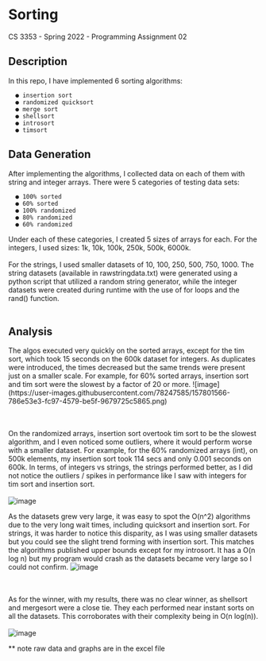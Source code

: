 <h1>Sorting</h1>
CS 3353 - Spring 2022 - Programming Assignment 02

<h2>Description</h2>
In this repo, I have implemented 6 sorting algorithms:

      ● insertion sort
      ● randomized quicksort
      ● merge sort
      ● shellsort
      ● introsort
      ● timsort
  
 <h2> Data Generation </h2>
After implementing the algorithms, I collected data on each of them with string and integer arrays. There were 5 categories of testing data sets:

      ● 100% sorted
      ● 60% sorted
      ● 100% randomized
      ● 80% randomized
      ● 60% randomized
      
Under each of these categories, I created 5 sizes of arrays for each. For the integers, I used sizes: 1k, 10k, 100k, 250k, 500k, 6000k. <br><br>
For the strings, I used smaller datasets of 10, 100, 250, 500, 750, 1000. The string datasets (available in rawstringdata.txt) were generated using a python script that utilized a random string generator, while the integer datasets were created during runtime with the use of for loops and the rand() function.
<br><br>

<h2> Analysis</h2>
The algos executed very quickly on the sorted arrays, except for the tim sort, which took 15 seconds on the 600k dataset for integers. As duplicates were introduced, the times decreased but the same trends were present just on a smaller scale. For example, for 60% sorted arrays, insertion sort and tim sort were the slowest by a factor of 20 or more.
![image](https://user-images.githubusercontent.com/78247585/157801566-786e53e3-fc97-4579-be5f-9679725c5865.png)

<br><br> 
On the randomized arrays, insertion sort overtook tim sort to be the slowest algorithm, and I even noticed some outliers, where it would perform worse with a smaller dataset. For example, for the 60% randomized arrays (int), on 500k elements, my insertion sort took 114 secs and only 0.001 seconds on 600k. In terms, of integers vs strings, the strings performed better, as I did not notice the outliers / spikes in performance like I saw with integers for tim sort and insertion sort.<br><br>
![image](https://user-images.githubusercontent.com/78247585/157801589-d3ebbb3b-e4ea-403b-8d95-d38575d3f971.png)

As the datasets grew very large, it was easy to spot the O(n^2) algorithms due to the very long wait times, including quicksort and insertion sort. For strings, it was harder to notice this disparity, as I was using smaller datasets but you could see the slight trend forming with insertion sort. This matches the algorithms published upper bounds except for my introsort. It has a O(n log n) but my program would crash as the datasets became very large so I could not confirm. 
![image](https://user-images.githubusercontent.com/78247585/157801616-c9cc537e-5430-4f81-91be-36470c7e9da6.png)

<br><br>
As for the winner, with my results, there was no clear winner, as shellsort and mergesort were a close tie. They each performed near instant sorts on all the datasets. This corroborates with their complexity being in  O(n log(n)). 
<br><br>
![image](https://user-images.githubusercontent.com/78247585/157801826-6f440817-33a2-462f-8b96-24c930af04e9.png)

** note raw data and graphs are in the excel file

